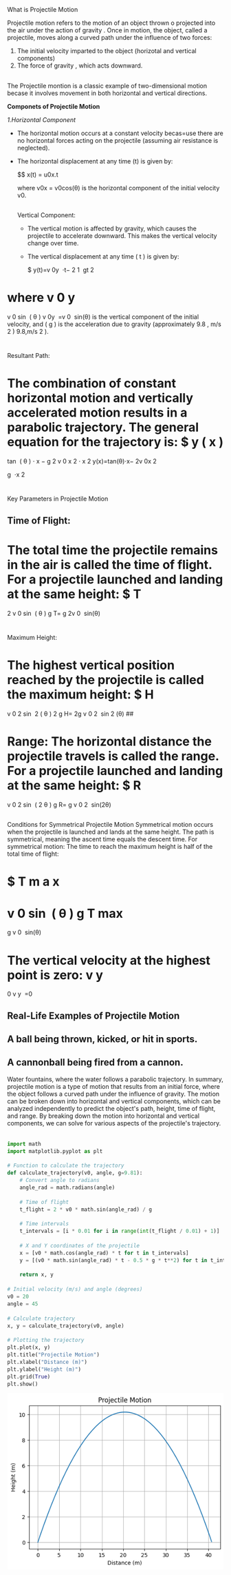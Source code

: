 ##

What is Projectile Motion 

Projectile motion refers to the motion of an object thrown o projected into the air under the action of gravity . Once in motion, the object, called a projectile, moves along a curved path under the influence of two forces:

1. The initial velocity imparted to the object (horizotal and vertical components)
2. The force of gravity , which acts downward.
 ##

 The Projectile montion is a classic example of two-dimensional motion becase it involves movement in both horizontal and vertical directions.

 **Componets of Projectile Motion**

 *1.Horizontal Component*

 - The horizontal motion occurs at a constant velocity becas=use there are no horizontal forces acting on the projectile (assuming air resistance is neglected).
 - The horizontal displacement at any time (t) is given by:


   $$
                             x(t) = u0x.t

   where v0x = v0cos(θ) is the horizontal component of the initial velocity v0.

   ##

   Vertical Component:

   - The vertical motion is affected by gravity, which causes the projectile to accelerate downward. This makes the vertical velocity change over time.
   - The vertical displacement at any time ( t ) is given by:


     $
                           y(t)=v 
0y
​
 ⋅t− 
2
1
​
 gt 
2


##

where
v
0
y
=
v
0
sin
⁡
(
θ
)
v 
0y
​
 =v 
0
​
 sin(θ) is the vertical component of the initial velocity, and ( g ) is the acceleration due to gravity (approximately 
9.8
,
m/s
2
)
9.8,m/s 
2
 ).

#

Resultant Path:
##
The combination of constant horizontal motion and vertically accelerated motion results in a parabolic trajectory.
The general equation for the trajectory is:
$
y
(
x
)
=
tan
⁡
(
θ
)
⋅
x
−
g
2
v
0
x
2
⋅
x
2
y(x)=tan(θ)⋅x− 
2v 
0x
2
​
 
g
​
 ⋅x 
2
 
#
Key Parameters in Projectile Motion
##
Time of Flight:
-
The total time the projectile remains in the air is called the time of flight. For a projectile launched and landing at the same height:
$
T
=
2
v
0
sin
⁡
(
θ
)
g
T= 
g
2v 
0
​
 sin(θ)
​
 #
Maximum Height:
##
The highest vertical position reached by the projectile is called the maximum height:
$
H
=
v
0
2
sin
⁡
2
(
θ
)
2
g
H= 
2g
v 
0
2
​
 sin 
2
 (θ)
​##
 
Range:
The horizontal distance the projectile travels is called the range. For a projectile launched and landing at the same height:
$
R
=
v
0
2
sin
⁡
(
2
θ
)
g
R= 
g
v 
0
2
​
 sin(2θ)
​
 ##
Conditions for Symmetrical Projectile Motion
Symmetrical motion occurs when the projectile is launched and lands at the same height. The path is symmetrical, meaning the ascent time equals the descent time.
For symmetrical motion:
The time to reach the maximum height is half of the total time of flight:

$
T
m
a
x
=
v
0
sin
⁡
(
θ
)
g
T 
max
​
 = 
g
v 
0
​
 sin(θ)
​
 
The vertical velocity at the highest point is zero:
v
y
=
0
v 
y
​
 =0
 ##
Real-Life Examples of Projectile Motion
-
A ball being thrown, kicked, or hit in sports.
-
A cannonball being fired from a cannon.
-
Water fountains, where the water follows a parabolic trajectory.
In summary, projectile motion is a type of motion that results from an initial force, where the object follows a curved path under the influence of gravity. The motion can be broken down into horizontal and vertical components, which can be analyzed independently to predict the object's path, height, time of flight, and range. By breaking down the motion into horizontal and vertical components, we can solve for various aspects of the projectile's trajectory.

```python

import math
import matplotlib.pyplot as plt

# Function to calculate the trajectory
def calculate_trajectory(v0, angle, g=9.81):
    # Convert angle to radians
    angle_rad = math.radians(angle)
    
    # Time of flight
    t_flight = 2 * v0 * math.sin(angle_rad) / g
    
    # Time intervals
    t_intervals = [i * 0.01 for i in range(int(t_flight / 0.01) + 1)]
    
    # X and Y coordinates of the projectile
    x = [v0 * math.cos(angle_rad) * t for t in t_intervals]
    y = [(v0 * math.sin(angle_rad) * t - 0.5 * g * t**2) for t in t_intervals]
    
    return x, y

# Initial velocity (m/s) and angle (degrees)
v0 = 20
angle = 45

# Calculate trajectory
x, y = calculate_trajectory(v0, angle)

# Plotting the trajectory
plt.plot(x, y)
plt.title("Projectile Motion")
plt.xlabel("Distance (m)")
plt.ylabel("Height (m)")
plt.grid(True)
plt.show()
```
![Output](https://github.com/Arif-miad/AI-Terminology/blob/main/image%20(1).png)

 
 

